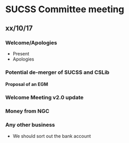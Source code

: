 # SUCSS Committee meeting

## xx/10/17

### Welcome/Apologies

- Present
- Apologies

### Potential de-merger of SUCSS and CSLib

#### Proposal of an EGM

### Welcome Meeting v2.0 update

### Money from NGC

### Any other business
* We should sort out the bank account
